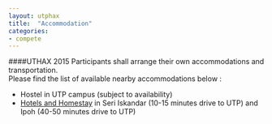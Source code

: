 ```yaml
---
layout: utphax
title:  "Accommodation"
categories:
- compete
---
```


####UTHAX 2015
Participants shall arrange their own accommodations and transportation.<br/>
Please find the list of available nearby accommodations below :

* Hostel in UTP campus (subject to availability)
* [Hotels and Homestay](http://www.utp.edu.my/index.php?option=com_content&view=article&id=880&Itemid=880 "See full list") in Seri Iskandar (10-15 minutes drive to UTP) and Ipoh (40-50 minutes drive to UTP)

